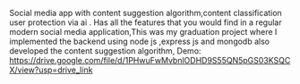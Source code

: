 Social  media  app  with  content  suggestion  algorithm,content  classification  user  protection  via  ai  . Has  all  the  features  that  you  would  find  in  a  regular  modern  social  media  application,This  was  my  graduation project  where  I  implemented  the  backend  using  node  js  ,express  js  and  mongodb  also  developed  the  content suggestion  algorithm, Demo: https://drive.google.com/file/d/1PHwuFwMvbnlODHD9S55QN5pGS03KSQCX/view?usp=drive_link
